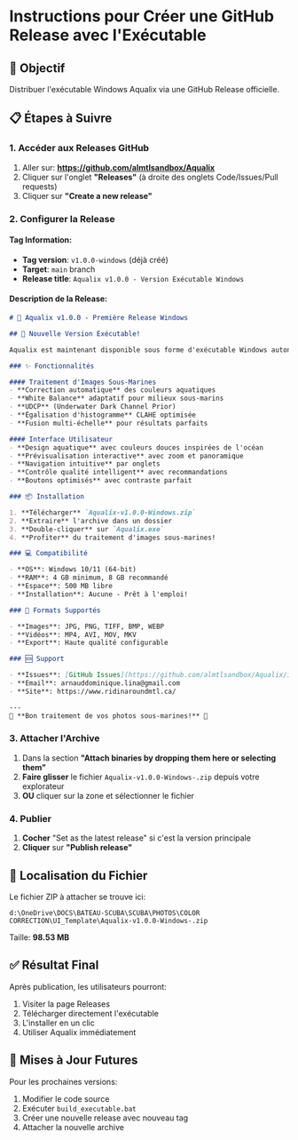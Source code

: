 # Instructions pour Créer une GitHub Release avec l'Exécutable

## 🎯 Objectif
Distribuer l'exécutable Windows Aqualix via une GitHub Release officielle.

## 📋 Étapes à Suivre

### 1. Accéder aux Releases GitHub
1. Aller sur: **https://github.com/almtlsandbox/Aqualix**
2. Cliquer sur l'onglet **"Releases"** (à droite des onglets Code/Issues/Pull requests)
3. Cliquer sur **"Create a new release"**

### 2. Configurer la Release

#### Tag Information:
- **Tag version**: `v1.0.0-windows` (déjà créé)
- **Target**: `main` branch
- **Release title**: `Aqualix v1.0.0 - Version Exécutable Windows`

#### Description de la Release:
```markdown
# 🌊 Aqualix v1.0.0 - Première Release Windows

## 🎉 Nouvelle Version Exécutable!

Aqualix est maintenant disponible sous forme d'exécutable Windows autonome - **aucune installation requise**!

### ✨ Fonctionnalités

#### Traitement d'Images Sous-Marines
- **Correction automatique** des couleurs aquatiques
- **White Balance** adaptatif pour milieux sous-marins
- **UDCP** (Underwater Dark Channel Prior)
- **Égalisation d'histogramme** CLAHE optimisée
- **Fusion multi-échelle** pour résultats parfaits

#### Interface Utilisateur
- **Design aquatique** avec couleurs douces inspirées de l'océan
- **Prévisualisation interactive** avec zoom et panoramique
- **Navigation intuitive** par onglets
- **Contrôle qualité intelligent** avec recommandations
- **Boutons optimisés** avec contraste parfait

### 📦 Installation

1. **Télécharger** `Aqualix-v1.0.0-Windows.zip`
2. **Extraire** l'archive dans un dossier
3. **Double-cliquer** sur `Aqualix.exe`
4. **Profiter** du traitement d'images sous-marines!

### 💻 Compatibilité

- **OS**: Windows 10/11 (64-bit)
- **RAM**: 4 GB minimum, 8 GB recommandé
- **Espace**: 500 MB libre
- **Installation**: Aucune - Prêt à l'emploi!

### 🎨 Formats Supportés

- **Images**: JPG, PNG, TIFF, BMP, WEBP
- **Vidéos**: MP4, AVI, MOV, MKV
- **Export**: Haute qualité configurable

### 🆘 Support

- **Issues**: [GitHub Issues](https://github.com/almtlsandbox/Aqualix/issues)
- **Email**: arnauddominique.lina@gmail.com
- **Site**: https://www.ridinaroundmtl.ca/

---
🌊 **Bon traitement de vos photos sous-marines!** 🌊
```

### 3. Attacher l'Archive

1. Dans la section **"Attach binaries by dropping them here or selecting them"**
2. **Faire glisser** le fichier `Aqualix-v1.0.0-Windows-.zip` depuis votre explorateur
3. **OU** cliquer sur la zone et sélectionner le fichier

### 4. Publier

1. **Cocher** "Set as the latest release" si c'est la version principale
2. **Cliquer** sur **"Publish release"**

## 📍 Localisation du Fichier

Le fichier ZIP à attacher se trouve ici:
```
d:\OneDrive\DOCS\BATEAU-SCUBA\SCUBA\PHOTOS\COLOR CORRECTION\UI_Template\Aqualix-v1.0.0-Windows-.zip
```

Taille: **98.53 MB**

## ✅ Résultat Final

Après publication, les utilisateurs pourront:
1. Visiter la page Releases
2. Télécharger directement l'exécutable
3. L'installer en un clic
4. Utiliser Aqualix immédiatement

## 🔄 Mises à Jour Futures

Pour les prochaines versions:
1. Modifier le code source
2. Exécuter `build_executable.bat`
3. Créer une nouvelle release avec nouveau tag
4. Attacher la nouvelle archive
